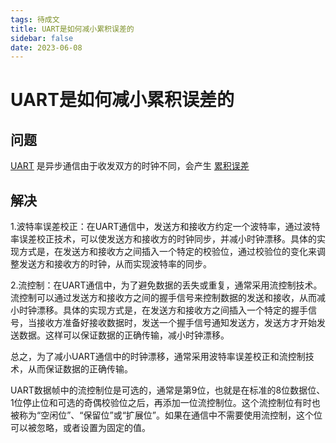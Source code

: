 ```yaml
---
tags: 待成文
title: UART是如何减小累积误差的
sidebar: false
date: 2023-06-08
---
```

# UART是如何减小累积误差的

## 问题

[UART](UART.md) 是异步通信由于收发双方的时钟不同，会产生 [累积误差](时钟漂移.md)

## 解决

1.波特率误差校正：在UART通信中，发送方和接收方约定一个波特率，通过波特率误差校正技术，可以使发送方和接收方的时钟同步，并减小时钟漂移。具体的实现方式是，在发送方和接收方之间插入一个特定的校验位，通过校验位的变化来调整发送方和接收方的时钟，从而实现波特率的同步。

2.流控制：在UART通信中，为了避免数据的丢失或重复，通常采用流控制技术。流控制可以通过发送方和接收方之间的握手信号来控制数据的发送和接收，从而减小时钟漂移。具体的实现方式是，在发送方和接收方之间插入一个特定的握手信号，当接收方准备好接收数据时，发送一个握手信号通知发送方，发送方才开始发送数据。这样可以保证数据的正确传输，减小时钟漂移。

总之，为了减小UART通信中的时钟漂移，通常采用波特率误差校正和流控制技术，从而保证数据的正确传输。

UART数据帧中的流控制位是可选的，通常是第9位，也就是在标准的8位数据位、1位停止位和可选的奇偶校验位之后，再添加一位流控制位。这个流控制位有时也被称为“空闲位”、“保留位”或“扩展位”。如果在通信中不需要使用流控制，这个位可以被忽略，或者设置为固定的值。